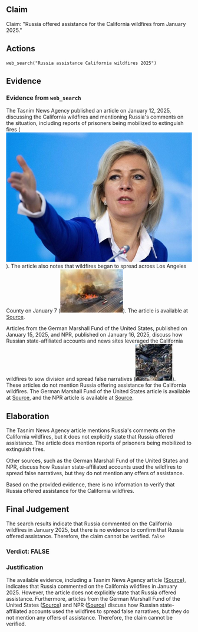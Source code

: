 ## Claim
Claim: "Russia offered assistance for the California wildfires from January 2025."

## Actions
```
web_search("Russia assistance California wildfires 2025")
```

## Evidence
### Evidence from `web_search`
The Tasnim News Agency published an article on January 12, 2025, discussing the California wildfires and mentioning Russia's comments on the situation, including reports of prisoners being mobilized to extinguish fires (![image 2537](media/2025-08-07_20-46-1754599597-885569.jpg)). The article also notes that wildfires began to spread across Los Angeles County on January 7 (![image 2538](media/2025-08-07_20-46-1754599598-606642.jpg)). The article is available at [Source](https://www.tasnimnews.com/en/news/2025/01/12/3236714/russia-notes-us-hypocrisy-in-california-fire-case).

Articles from the German Marshall Fund of the United States, published on January 15, 2025, and NPR, published on January 16, 2025, discuss how Russian state-affiliated accounts and news sites leveraged the California wildfires to sow division and spread false narratives (![image 2546](media/2025-08-07_20-46-1754599617-366587.jpg)). These articles do not mention Russia offering assistance for the California wildfires. The German Marshall Fund of the United States article is available at [Source](https://www.gmfus.org/news/inflaming-divides-russian-narratives-california-wildfires), and the NPR article is available at [Source](https://www.npr.org/2025/01/16/nx-s1-5259842/los-angeles-california-fires-russia-ukraine).


## Elaboration
The Tasnim News Agency article mentions Russia's comments on the California wildfires, but it does not explicitly state that Russia offered assistance. The article does mention reports of prisoners being mobilized to extinguish fires.

Other sources, such as the German Marshall Fund of the United States and NPR, discuss how Russian state-affiliated accounts used the wildfires to spread false narratives, but they do not mention any offers of assistance.

Based on the provided evidence, there is no information to verify that Russia offered assistance for the California wildfires.


## Final Judgement
The search results indicate that Russia commented on the California wildfires in January 2025, but there is no evidence to confirm that Russia offered assistance. Therefore, the claim cannot be verified. `false`

### Verdict: FALSE

### Justification
The available evidence, including a Tasnim News Agency article ([Source](https://www.tasnimnews.com/en/news/2025/01/12/3236714/russia-notes-us-hypocrisy-in-california-fire-case)), indicates that Russia commented on the California wildfires in January 2025. However, the article does not explicitly state that Russia offered assistance. Furthermore, articles from the German Marshall Fund of the United States ([Source](https://www.gmfus.org/news/inflaming-divides-russian-narratives-california-wildfires)) and NPR ([Source](https://www.npr.org/2025/01/16/nx-s1-5259842/los-angeles-california-fires-russia-ukraine)) discuss how Russian state-affiliated accounts used the wildfires to spread false narratives, but they do not mention any offers of assistance. Therefore, the claim cannot be verified.

